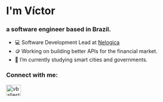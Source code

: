 <h1>I'm Víctor</h1>
<h3>a software engineer based in Brazil.</h3>

- 💻 Software Development Lead at <a href="https://www.nelogica.com.br/" target="_blank" rel="noopener">Nelogica</a>
- 🪙 Working on building better APIs for the financial market.
- 🔭 I’m currently studying smart cities and governments.

<h3 align="left">Connect with me:</h3>
<p align="left">
<a href="https://linkedin.com/in/vballestrini" target="blank"><img align="center" src="https://raw.githubusercontent.com/rahuldkjain/github-profile-readme-generator/master/src/images/icons/Social/linked-in-alt.svg" alt="vballestrini" height="30" width="40" /></a>
</p>
